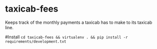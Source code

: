 taxicab-fees
============

Keeps track of the monthly payments a taxicab has to make to its taxicab line.

#Install
`cd taxicab-fees && virtualenv . && pip install -r requirements/development.txt`
